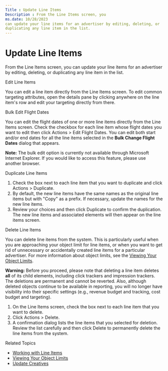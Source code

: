 ```yaml
---
Title : Update Line Items
Description : From the Line Items screen, you
ms.date: 10/28/2023
can update your line items for an advertiser by editing, deleting, or
duplicating any line item in the list.
---
```



# Update Line Items



From the Line Items screen, you
can update your line items for an advertiser by editing, deleting, or
duplicating any line item in the list.

Edit Line Items

You can edit a line item directly from the
Line Items screen. To edit common
targeting attributes, open the details pane by clicking anywhere on the
line item's row and edit your targeting directly from there.

Bulk Edit Flight Dates

You can edit the flight dates of one or more line items directly from
the Line Items screen. Check the
checkbox for each line item whose flight dates you want to edit then
click Actions
 \>  Edit Flight Dates.
You can edit both start and/or end dates for all the line items selected
in the **Bulk Change Flight Dates** dialog that appears.



<b>Note:</b> The bulk edit option is currently
not available through Microsoft Internet Explorer. If you would like to
access this feature, please use another browser.



Duplicate Line Items

1.  Check the box next to each line item that you want to duplicate and
    click
    Actions
     \>  Duplicate.
2.  By default, the new line items have the same names as the original
    line items but with "Copy" as a prefix. If necessary, update the
    names for the new line items.
3.  Review your choices and then click
    Duplicate to confirm the
    duplication. The new line items and associated elements will then
    appear on the line items screen.

Delete Line Items

You can delete line items from the system. This is particularly useful
when you are approaching your object limit for line items, or when you
want to get rid of unnecessary or accidentally created line items for a
particular advertiser. For more information about object limits, see the
<a href="viewing-your-object-limits.md" class="xref">Viewing Your
Object Limits</a>.



<b>Warning:</b> Before you proceed, please
note that deleting a line item deletes **all** of its child elements,
including click trackers and impression trackers. The deletions are
permanent and cannot be reverted. Also, although deleted objects
continue to be available in reporting, you will no longer have
visibility into their specific settings (e.g., revenue budget and
tracking, cost budget and targeting).



1.  On the Line Items screen, check
    the box next to each line item that you want to delete.
2.  Click
    Actions
     \>  Delete.
3.  A confirmation dialog lists the line items that you selected for
    deletion. Review the list carefully and then click
    Delete to permanently delete the
    line items from the system.

Related Topics

- <a href="working-with-line-items.md" class="xref">Working with Line
  Items</a>
- <a href="viewing-your-object-limits.md" class="xref">Viewing Your
  Object Limits</a>
- <a href="update-creatives-in-bulk.md" class="xref"
  title="You can update a variety of settings for individual or multiple creatives from the Creative Manager.">Update
  Creatives</a>




